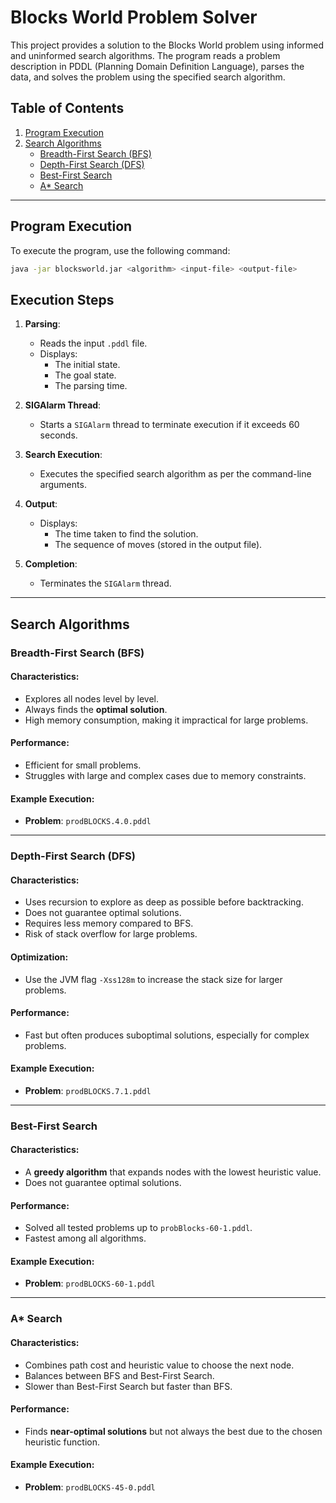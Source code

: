 # Blocks World Problem Solver

This project provides a solution to the Blocks World problem using informed and uninformed search algorithms. The program reads a problem description in PDDL (Planning Domain Definition Language), parses the data, and solves the problem using the specified search algorithm.

## Table of Contents
1. [Program Execution](#program-execution)
2. [Search Algorithms](#search-algorithms)
    - [Breadth-First Search (BFS)](#breadth-first-search-bfs)
    - [Depth-First Search (DFS)](#depth-first-search-dfs)
    - [Best-First Search](#best-first-search)
    - [A* Search](#a-search)

---

## Program Execution

To execute the program, use the following command:

```bash
java -jar blocksworld.jar <algorithm> <input-file> <output-file>
```

## Execution Steps

1. **Parsing**:
   - Reads the input `.pddl` file.
   - Displays:
     - The initial state.
     - The goal state.
     - The parsing time.

2. **SIGAlarm Thread**:
   - Starts a `SIGAlarm` thread to terminate execution if it exceeds 60 seconds.

3. **Search Execution**:
   - Executes the specified search algorithm as per the command-line arguments.

4. **Output**:
   - Displays:
     - The time taken to find the solution.
     - The sequence of moves (stored in the output file).

5. **Completion**:
   - Terminates the `SIGAlarm` thread.

---

## Search Algorithms

### Breadth-First Search (BFS)

#### Characteristics:
- Explores all nodes level by level.
- Always finds the **optimal solution**.
- High memory consumption, making it impractical for large problems.

#### Performance:
- Efficient for small problems.
- Struggles with large and complex cases due to memory constraints.

#### Example Execution:
- **Problem**: `prodBLOCKS.4.0.pddl`

---

### Depth-First Search (DFS)

#### Characteristics:
- Uses recursion to explore as deep as possible before backtracking.
- Does not guarantee optimal solutions.
- Requires less memory compared to BFS.
- Risk of stack overflow for large problems.

#### Optimization:
- Use the JVM flag `-Xss128m` to increase the stack size for larger problems.

#### Performance:
- Fast but often produces suboptimal solutions, especially for complex problems.

#### Example Execution:
- **Problem**: `prodBLOCKS.7.1.pddl`

---

### Best-First Search

#### Characteristics:
- A **greedy algorithm** that expands nodes with the lowest heuristic value.
- Does not guarantee optimal solutions.

#### Performance:
- Solved all tested problems up to `probBlocks-60-1.pddl`.
- Fastest among all algorithms.

#### Example Execution:
- **Problem**: `prodBLOCKS-60-1.pddl`

---

### A* Search

#### Characteristics:
- Combines path cost and heuristic value to choose the next node.
- Balances between BFS and Best-First Search.
- Slower than Best-First Search but faster than BFS.

#### Performance:
- Finds **near-optimal solutions** but not always the best due to the chosen heuristic function.

#### Example Execution:
- **Problem**: `prodBLOCKS-45-0.pddl`
